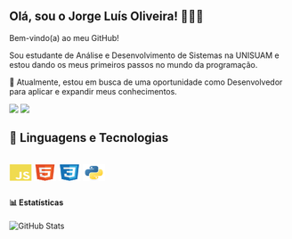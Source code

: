 ## Olá, sou o Jorge Luís Oliveira! 👨🏾‍💻
Bem-vindo(a) ao meu GitHub!

Sou estudante de Análise e Desenvolvimento de Sistemas na UNISUAM e estou dando os meus primeiros passos no mundo da programação.

🚀 Atualmente, estou em busca de uma oportunidade como Desenvolvedor para aplicar e expandir meus conhecimentos.

<div>
<a href="https://www.linkedin.com/in/jorge-lu%C3%ADs-oliveira-a538442ba/" target="_blank"><img src="https://img.shields.io/badge/-LinkedIn-%230077B5?style=for-the-badge&logo=linkedin&logoColor=white" target="_blank"></a> 
<a href = mailto:jorgelods21@gmail.com"><img src="https://img.shields.io/badge/-Gmail-%23333?style=for-the-badge&logo=gmail&logoColor=white" target="_blank"></a>
</div>

## 🤖 Linguagens e Tecnologias

<div style="display: inline_block"><br>
  <img align="center" alt="jorge-Js" height="30" width="40" src="https://raw.githubusercontent.com/devicons/devicon/master/icons/javascript/javascript-plain.svg">
  <img align="center" alt="jorge-HTML" height="30" width="40" src="https://raw.githubusercontent.com/devicons/devicon/master/icons/html5/html5-original.svg">
  <img align="center" alt="jorge-CSS" height="30" width="40" src="https://raw.githubusercontent.com/devicons/devicon/master/icons/css3/css3-original.svg">
  <img align="center" alt=jorge-Python" height="30" width="40" src="https://raw.githubusercontent.com/devicons/devicon/master/icons/python/python-original.svg">
</div>

 ##
  
  

#### 📊 Estatísticas


<img 
      align="left" 
      alt="GitHub Stats" 
      height="200" 
      src="https://github-readme-stats.vercel.app/api/top-langs/?username=J0RG1N77&theme=dark&layout=compact&custom_title=Tecnologias&langs_count=9" 
  />

  
